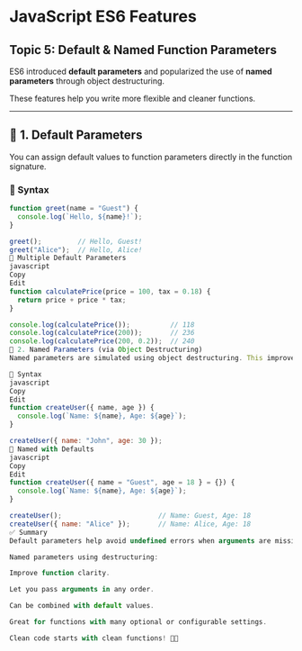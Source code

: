 # JavaScript ES6 Features  

## Topic 5: Default & Named Function Parameters

ES6 introduced **default parameters** and popularized the use of **named parameters** through object destructuring.

These features help you write more flexible and cleaner functions.

---

## 🧮 1. Default Parameters

You can assign default values to function parameters directly in the function signature.

### 🔹 Syntax

```javascript
function greet(name = "Guest") {
  console.log(`Hello, ${name}!`);
}

greet();         // Hello, Guest!
greet("Alice");  // Hello, Alice!
🔹 Multiple Default Parameters
javascript
Copy
Edit
function calculatePrice(price = 100, tax = 0.18) {
  return price + price * tax;
}

console.log(calculatePrice());          // 118
console.log(calculatePrice(200));       // 236
console.log(calculatePrice(200, 0.2));  // 240
🧷 2. Named Parameters (via Object Destructuring)
Named parameters are simulated using object destructuring. This improves readability and avoids ordering issues.

🔹 Syntax
javascript
Copy
Edit
function createUser({ name, age }) {
  console.log(`Name: ${name}, Age: ${age}`);
}

createUser({ name: "John", age: 30 });
🔹 Named with Defaults
javascript
Copy
Edit
function createUser({ name = "Guest", age = 18 } = {}) {
  console.log(`Name: ${name}, Age: ${age}`);
}

createUser();                        // Name: Guest, Age: 18
createUser({ name: "Alice" });       // Name: Alice, Age: 18
✅ Summary
Default parameters help avoid undefined errors when arguments are missing.

Named parameters using destructuring:

Improve function clarity.

Let you pass arguments in any order.

Can be combined with default values.

Great for functions with many optional or configurable settings.

Clean code starts with clean functions! 🧼🔧
